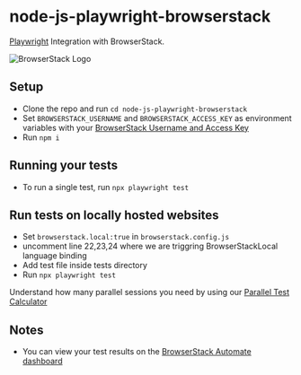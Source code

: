 # node-js-playwright-browserstack

[Playwright](https://playwright.dev/docs/intro) Integration with BrowserStack.

![BrowserStack Logo](https://d98b8t1nnulk5.cloudfront.net/production/images/layout/logo-header.png?1469004780)

## Setup

* Clone the repo and run `cd node-js-playwright-browserstack`
* Set `BROWSERSTACK_USERNAME` and `BROWSERSTACK_ACCESS_KEY` as environment variables with your [BrowserStack Username and Access Key](https://www.browserstack.com/accounts/settings)
* Run `npm i`

## Running your tests

- To run a single test, run `npx playwright test`

## Run tests on locally hosted websites
* Set `browserstack.local:true` in `browserstack.config.js`
* uncomment line 22,23,24 where we are triggring BrowserStackLocal language binding
* Add test file inside tests directory
* Run `npx playwright test`

 Understand how many parallel sessions you need by using our [Parallel Test Calculator](https://www.browserstack.com/automate/parallel-calculator?ref=github)

## Notes
* You can view your test results on the [BrowserStack Automate dashboard](https://www.browserstack.com/automate)
